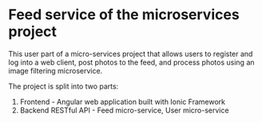 # Feed service of the microservices project

This user part of a micro-services project that allows users to register and log into a web client, post photos to the feed, and process photos using an image filtering microservice.

The project is split into two parts:
1. Frontend - Angular web application built with Ionic Framework
2. Backend RESTful API - Feed micro-service, User micro-service
